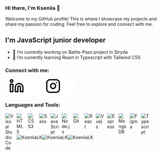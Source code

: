 ### Hi there, I'm Kseniia 👋
Welcome to my GitHub profile! This is where I showcase my projects and share my passion for coding. Feel free to explore and connect with me.

## I'm JavaScript junior developer

- 🔭 I’m currently working on Battle-Pass project in Stryda
- 🌱 I’m currently learning React in Typescript with Tailwind CSS

### Connect with me:
&nbsp;&nbsp;
[![website](./img/linkedin-light.svg)](https://www.linkedin.com/in/kseniia-lukanina/#gh-light-mode-only)
[![website](./img/linkedin-dark.svg)](https://www.linkedin.com/in/kseniia-lukanina/#gh-dark-mode-only)
&nbsp;&nbsp;
[![website](./img/instagram-light.svg)](https://instagram.com/kseny_lk?igshid=NTc4MTIwNjQ2YQ==#gh-light-mode-only)
[![website](./img/instagram-dark.svg)](https://instagram.com/kseny_lk?igshid=NTc4MTIwNjQ2YQ==#gh-dark-mode-only)

### Languages and Tools:
<p align="left"> 
<img align="left" alt="Visual Studio Code" width="26px" src="https://cdn.jsdelivr.net/gh/devicons/devicon/icons/vscode/vscode-original.svg" style="padding-right:10px;" />
<img align="left" alt="HTML5" width="26px" src="https://cdn.jsdelivr.net/gh/devicons/devicon/icons/html5/html5-original.svg" style="padding-right:10px;" />
<img align="left" alt="CSS3" width="26px" src="https://cdn.jsdelivr.net/gh/devicons/devicon/icons/css3/css3-original.svg" style="padding-right:10px;" />
<img align="left" alt="Sass" width="26px" src="https://cdn.jsdelivr.net/gh/devicons/devicon/icons/sass/sass-original.svg" style="padding-right:10px;" />
<img align="left" alt="JavaScript" width="26px" src="https://cdn.jsdelivr.net/gh/devicons/devicon/icons/javascript/javascript-original.svg" style="padding-right:10px;" />
<img align="left" alt="Node.js" width="26px" src="https://cdn.jsdelivr.net/gh/devicons/devicon/icons/nodejs/nodejs-original.svg" style="padding-right:10px;"/>
<img align="left" alt="Git" width="26px" src="https://cdn.jsdelivr.net/gh/devicons/devicon/icons/git/git-original.svg" style="padding-right:10px;" />
<img align="left" alt="React" width="26px" src="https://cdn.jsdelivr.net/gh/devicons/devicon/icons/react/react-original.svg" style="padding-right:10px;" />
<img align="left" alt="Vuejs" width="26px" src="https://cdn.jsdelivr.net/gh/devicons/devicon/icons/vuejs/vuejs-original.svg" style="padding-right:10px;" />
<img align="left" alt="Express" width="26px" src="https://cdn.jsdelivr.net/gh/devicons/devicon/icons/express/express-original.svg" style="padding-right:10px;" />
<img align="left" alt="MongoDB" width="26px" src="https://cdn.jsdelivr.net/gh/devicons/devicon/icons/mongodb/mongodb-original.svg" style="padding-right:10px;" />
<img align="left" alt="Figma" width="26px" src="https://cdn.jsdelivr.net/gh/devicons/devicon/icons/figma/figma-original.svg" style="padding-right:10px;" />
<img align="left" alt="Typescript" width="26px" src="https://cdn.jsdelivr.net/gh/devicons/devicon/icons/typescript/typescript-original.svg" style="padding-right:10px;" />
</p>

<p>
</p>

<p><img align="left" src="https://github-readme-stats.vercel.app/api/top-langs?username=KseniiaLK&show_icons=true&locale=en&layout=compact" alt="KseniiaLK" /></p>

<p>&nbsp;<img align="left" src="https://github-readme-stats.vercel.app/api?username=KseniiaLK&show_icons=true&locale=en" alt="KseniiaLK" /></p>

<p><img align="left" src="https://github-readme-streak-stats.herokuapp.com/?user=KseniiaLK&" alt="KseniiaLK" /></p>


